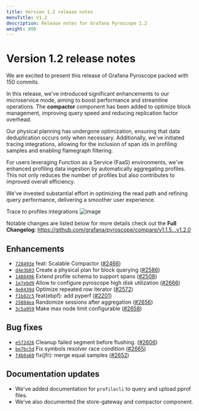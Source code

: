 ```yaml
---
title: Version 1.2 release notes
menuTitle: V1.2
description: Release notes for Grafana Pyroscope 1.2
weight: 800
---
```


# Version 1.2 release notes

We are excited to present this release of Grafana Pyroscope packed with 150 commits.

In this release, we've introduced significant enhancements to our microservice mode, aiming to boost performance and streamline operations. The **compactor** component has been added to optimize block management, improving query speed and reducing replication factor overhead.

Our physical planning has undergone optimization, ensuring that data deduplication occurs only when necessary. Additionally, we've initiated tracing integrations, allowing for the inclusion of span ids in profiling samples and enabling flamegraph filtering.

For users leveraging Function as a Service (FaaS) environments, we've enhanced profiling data ingestion by automatically aggregating profiles. This not only reduces the number of profiles but also contributes to improved overall efficiency.

We've invested substantial effort in optimizing the read path and refining query performance, delivering a smoother user experience.

Trace to profiles integrations
![image](https://github.com/grafana/pyroscope/assets/23323466/d10bfb66-a40f-4b35-9f24-d2ec515b68c6)

Notable changes are listed below for more details check out the **Full Changelog**: https://github.com/grafana/pyroscope/compare/v1.1.5...v1.2.0

## Enhancements

* <code>[728493e](https://github.com/grafana/pyroscope/commit/728493ecee94b181a53e4dd6eaada4bc16e772b2)</code> feat: Scalable Compactor ([#2466](https://github.com/grafana/pyroscope/pull/2466))
* <code>[d4e3b03](https://github.com/grafana/pyroscope/commit/d4e3b0326e24e2dc0e8730cd355753650c023f3a)</code> Create a physical plan for block querying ([#2586](https://github.com/grafana/pyroscope/pull/2586))
* <code>[1488496](https://github.com/grafana/pyroscope/commit/14884962360816f06722eb09dff5fcf3a5706092)</code> Extend profile schema to support spans ([#2508](https://github.com/grafana/pyroscope/pull/2508))
* <code>[1e7ebd9](https://github.com/grafana/pyroscope/commit/1e7ebd95d409c340363189616e9337a93a34d436)</code> Allow to configure pyroscope high disk utilization ([#2666](https://github.com/grafana/pyroscope/pull/2666))
* <code>[4e8439d](https://github.com/grafana/pyroscope/commit/4e8439ddd51fdf15e7bc2f47d0365e53a5bc947f)</code> Optimize repeated row iterator ([#2572](https://github.com/grafana/pyroscope/pull/2572))
* <code>[f1b82c5](https://github.com/grafana/pyroscope/commit/f1b82c5e5d914e55a4022dd32839b2f297ccaa12)</code> feat(ebpf): add pyperf ([#2201](https://github.com/grafana/pyroscope/pull/2201))
* <code>[25084ea](https://github.com/grafana/pyroscope/commit/25084eabf3dd1aa6e2b4f97871744f504ca9dad8)</code> Randomize sessions after aggregation ([#2656](https://github.com/grafana/pyroscope/pull/2656))
* <code>[3c5a959](https://github.com/grafana/pyroscope/commit/3c5a959911c1a8ba2667b27f43fc3dbe6d6f33cf)</code> Make max node limit configurable ([#2658](https://github.com/grafana/pyroscope/pull/2658))

## Bug fixes

* <code>[e572d26](https://github.com/grafana/pyroscope/commit/e572d26d1b3580b1c5c2a6e2c72cc20041f1e73e)</code> Cleanup failed segment before flushing. ([#2606](https://github.com/grafana/pyroscope/pull/2606))
* <code>[be7bc5d](https://github.com/grafana/pyroscope/commit/be7bc5d96399a344324a229f42d8838103cf8bf7)</code> Fix symbols resolver race condition ([#2665](https://github.com/grafana/pyroscope/pull/2665))
* <code>[f4b0a60](https://github.com/grafana/pyroscope/commit/f4b0a607fa93d9061a330ac358f475bec7b12038)</code> fix(jfr): merge equal samples ([#2652](https://github.com/grafana/pyroscope/pull/2652))

## Documentation updates

- We've added documentation for `profilecli` to query and upload pprof files.
- We've also documented the store-gateway and compactor component.
